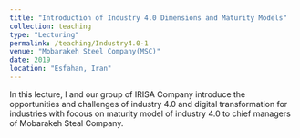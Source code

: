 ```yaml
---
title: "Introduction of Industry 4.0 Dimensions and Maturity Models"
collection: teaching
type: "Lecturing"
permalink: /teaching/Industry4.0-1
venue: "Mobarakeh Steel Company(MSC)"
date: 2019
location: "Esfahan, Iran"
---
```


In this lecture, I and our group of IRISA Company introduce the opportunities and challenges of industry 4.0 and digital transformation for industries with focous on maturity model of industry 4.0 to chief managers of Mobarakeh Steal Company.

